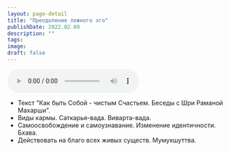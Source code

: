 ```yaml
---
layout: page-detail
title: "Преодоление ложного эго"
publishDate: 2022.02.09
description: ""
tags:
image:
draft: false
---
```


<audio title="2022.02.09 - Преодоление ложного эго.mp3" src="https://filer-api.advayta.org/v1.0/public/files/74591" controls=""></audio>

* Текст "Как быть Собой - чистым Счастьем. Беседы с Шри Раманой Махарши".
* Виды кармы. Саткарья-вада. Виварта-вада.
* Самоосвобождение и самоузнавание. Изменение идентичности. Бхава.
* Действовать на благо всех живых существ. Мумукшуттва.

  
